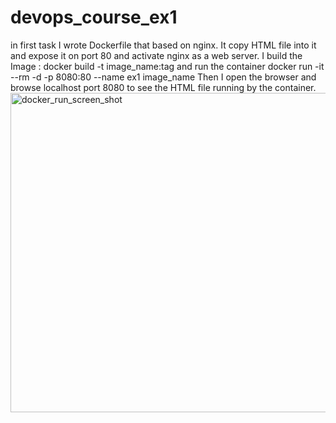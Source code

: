 # devops_course_ex1
in first task I wrote Dockerfile that based on nginx.
It copy HTML file into it and expose it on port 80 and activate nginx as a web server.
I build the Image :
docker build -t image_name:tag
and run the container
docker run -it --rm -d -p 8080:80 --name ex1 image_name
Then I open the browser and browse localhost port 8080 to see the HTML file running by the container.
<img width="511" alt="docker_run_screen_shot" src="https://github.com/user-attachments/assets/e52e96c4-8427-46f2-9156-d31e870e9413">

